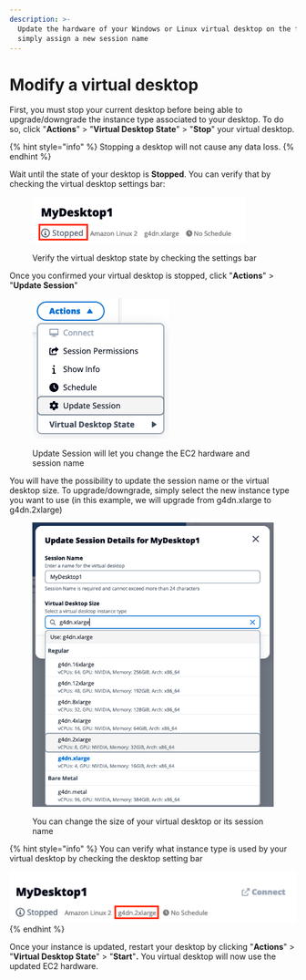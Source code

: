 ```yaml
---
description: >-
  Update the hardware of your Windows or Linux virtual desktop on the fly or
  simply assign a new session name
---
```


# Modify a virtual desktop

First, you must stop your current desktop before being able to upgrade/downgrade the instance type associated to your desktop. To do so, click "**Actions**" > "**Virtual Desktop State**" > "**Stop**" your virtual desktop.

{% hint style="info" %}
Stopping a desktop will not cause any data loss.
{% endhint %}

Wait until the state of your desktop is **Stopped**. You can verify that by checking the virtual desktop settings bar:

<figure><img src="../../../.gitbook/assets/mods_vdi_user_mod_state.webp" alt=""><figcaption><p>Verify the virtual desktop state by checking the settings bar</p></figcaption></figure>

Once you confirmed your virtual desktop is stopped, click "**Actions**" > "**Update Session**"

<figure><img src="../../../.gitbook/assets/mods_vdi_user_mod_update.webp" alt=""><figcaption><p>Update Session will let you change the EC2 hardware and session name</p></figcaption></figure>

You will have the possibility to update the session name or the virtual desktop size. To upgrade/downgrade, simply select the new instance type you want to use (in this example, we will upgrade from g4dn.xlarge to g4dn.2xlarge)

<figure><img src="../../../.gitbook/assets/mods_vdi_user_mod_updatemenu.webp" alt=""><figcaption><p>You can change the size of your virtual desktop or its session name</p></figcaption></figure>

{% hint style="info" %}
You can verify what instance type is used by your virtual desktop by checking the desktop setting bar

<img src="../../../.gitbook/assets/mods_vdi_user_mod_type.webp" alt="" data-size="original">
{% endhint %}

Once your instance is updated, restart your desktop by clicking "**Actions**" > "**Virtual Desktop State**" > "**Start**"**.** You virtual desktop will now use the updated EC2 hardware.

##

